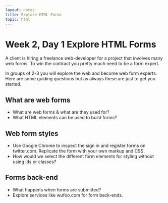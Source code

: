 ```yaml
---
layout: notes
title: Explore HTML Forms
topic: html
---
```


# Week 2, Day 1 Explore HTML Forms

A client is hiring a freelance web-developer for a project that involves many web forms. To win the contract you pretty much need to be a form expert. 

In groups of 2-3 you will explore the web and become web form experts. Here are some guiding questions but as always these are just to get you started.

## What are web forms

* What are web forms & what are they used for?
* What HTML elements can be used to build forms?

## Web form styles

* Use Google Chrome to inspect the sign in and register forms on twitter.com. Replicate the form with your own markup and CSS.
* How would we select the different form elements for styling without using ids or classes?

## Forms back-end

* What happens when forms are submitted?
* Explore services like wufoo.com for form back-ends.